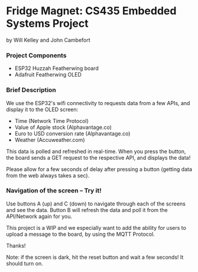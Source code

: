 # Fridge Magnet: CS435 Embedded Systems Project
by Will Kelley and John Cambefort

### Project Components
- ESP32 Huzzah Featherwing board
- Adafruit Featherwing OLED

### Brief Description

We use the ESP32's wifi connectivity to requests data from a few APIs, and display it to the OLED screen:
- Time (Network Time Protocol)
- Value of Apple stock (Alphavantage.co)
- Euro to USD conversion rate (Alphavantage.co)
- Weather (Accuweather.com)

This data is polled and refreshed in real-time.
When you press the button, the board sends a GET request to the respective API, and displays the data!

Please allow for a few seconds of delay after pressing a button (getting data from the web always takes a sec).

### Navigation of the screen – Try it!
Use buttons A (up) and C (down) to navigate through each of the screens and see the data.  Button B will refresh the data and poll it from the API/Network again for you.

This project is a WIP and we especially want to add the ability for users to upload a message to the board, by using the MQTT Protocol.

Thanks!

Note: if the screen is dark, hit the reset button and wait a few seconds! It should turn on.
